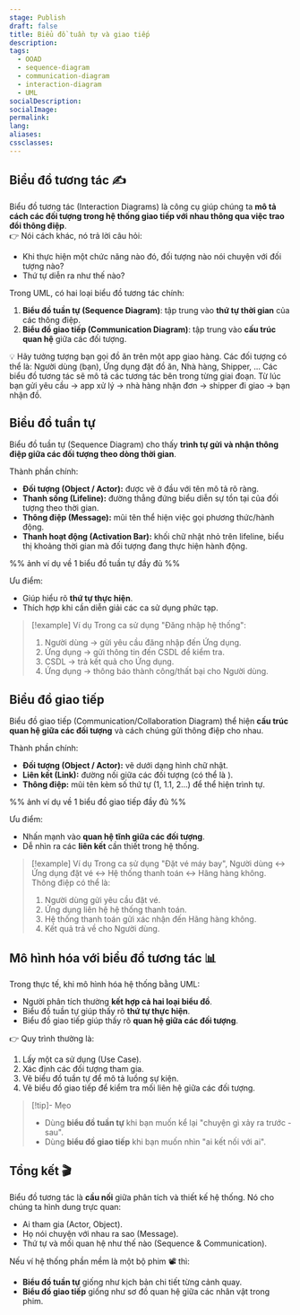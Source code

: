 ```yaml
---
stage: Publish
draft: false
title: Biểu đồ tuần tự và giao tiếp
description:
tags:
  - OOAD
  - sequence-diagram
  - communication-diagram
  - interaction-diagram
  - UML
socialDescription:
socialImage:
permalink:
lang:
aliases:
cssclasses:
---
```

## Biểu đồ tương tác ✍️

Biểu đồ tương tác (Interaction Diagrams) là công cụ giúp chúng ta **mô tả cách các đối tượng trong hệ thống giao tiếp với nhau thông qua việc trao đổi thông điệp**.  
👉 Nói cách khác, nó trả lời câu hỏi:
- Khi thực hiện một chức năng nào đó, đối tượng nào nói chuyện với đối tượng nào?
- Thứ tự diễn ra như thế nào?

Trong UML, có hai loại biểu đồ tương tác chính:
1. **Biểu đồ tuần tự (Sequence Diagram)**: tập trung vào **thứ tự thời gian** của các thông điệp.
2. **Biểu đồ giao tiếp (Communication Diagram)**: tập trung vào **cấu trúc quan hệ** giữa các đối tượng.

💡 Hãy tưởng tượng bạn gọi đồ ăn trên một app giao hàng. Các đối tượng có thể là: Người dùng (bạn), Ứng dụng đặt đồ ăn, Nhà hàng, Shipper, ... Các biểu đồ tương tác sẽ mô tả các tương tác bên trong từng giai đoạn. Từ lúc bạn gửi yêu cầu → app xử lý → nhà hàng nhận đơn → shipper đi giao → bạn nhận đồ.

## Biểu đồ tuần tự 

Biểu đồ tuần tự (Sequence Diagram) cho thấy **trình tự gửi và nhận thông điệp giữa các đối tượng theo dòng thời gian**.

Thành phần chính:
- **Đối tượng (Object / Actor):** được vẽ ở đầu với tên mô tả rõ ràng.
- **Thanh sống (Lifeline):** đường thẳng đứng biểu diễn sự tồn tại của đối tượng theo thời gian.
- **Thông điệp (Message):** mũi tên thể hiện việc gọi phương thức/hành động.
- **Thanh hoạt động (Activation Bar):** khối chữ nhật nhỏ trên lifeline, biểu thị khoảng thời gian mà đối tượng đang thực hiện hành động.

%% ảnh ví dụ về 1 biểu đồ tuần tự đầy đủ  %%

Ưu điểm:
- Giúp hiểu rõ **thứ tự thực hiện**.
- Thích hợp khi cần diễn giải các ca sử dụng phức tạp.


> [!example] Ví dụ
> Trong ca sử dụng "Đăng nhập hệ thống":
> 1. Người dùng → gửi yêu cầu đăng nhập đến Ứng dụng.
> 2. Ứng dụng → gửi thông tin đến CSDL để kiểm tra.
> 3. CSDL → trả kết quả cho Ứng dụng.
> 4. Ứng dụng → thông báo thành công/thất bại cho Người dùng.

## Biểu đồ giao tiếp 

Biểu đồ giao tiếp (Communication/Collaboration Diagram) thể hiện **cấu trúc quan hệ giữa các đối tượng** và cách chúng gửi thông điệp cho nhau.

Thành phần chính:
- **Đối tượng (Object / Actor):** vẽ dưới dạng hình chữ nhật.
- **Liên kết (Link):** đường nối giữa các đối tượng (có thể là ).
- **Thông điệp:** mũi tên kèm số thứ tự (1, 1.1, 2...) để thể hiện trình tự.

%% ảnh ví dụ về 1 biểu đồ giao tiếp đầy đủ  %%

Ưu điểm:
- Nhấn mạnh vào **quan hệ tĩnh giữa các đối tượng**.
- Dễ nhìn ra các **liên kết** cần thiết trong hệ thống.

> [!example] Ví dụ
> Trong ca sử dụng "Đặt vé máy bay", Người dùng ↔ Ứng dụng đặt vé ↔ Hệ thống thanh toán ↔ Hãng hàng không. Thông điệp có thể là:
> 1. Người dùng gửi yêu cầu đặt vé.
> 2. Ứng dụng liên hệ hệ thống thanh toán.
> 3. Hệ thống thanh toán gửi xác nhận đến Hãng hàng không.
> 4. Kết quả trả về cho Người dùng.

## Mô hình hóa với biểu đồ tương tác 📊

Trong thực tế, khi mô hình hóa hệ thống bằng UML:
- Người phân tích thường **kết hợp cả hai loại biểu đồ**.
- Biểu đồ tuần tự giúp thấy rõ **thứ tự thực hiện**.
- Biểu đồ giao tiếp giúp thấy rõ **quan hệ giữa các đối tượng**.

👉 Quy trình thường là:
1. Lấy một ca sử dụng (Use Case).
2. Xác định các đối tượng tham gia.
3. Vẽ biểu đồ tuần tự để mô tả luồng sự kiện.
4. Vẽ biểu đồ giao tiếp để kiểm tra mối liên hệ giữa các đối tượng.

> [!tip]- Mẹo
> - Dùng **biểu đồ tuần tự** khi bạn muốn kể lại "chuyện gì xảy ra trước - sau".
> - Dùng **biểu đồ giao tiếp** khi bạn muốn nhìn "ai kết nối với ai".

## Tổng kết 🎬

Biểu đồ tương tác là **cầu nối** giữa phân tích và thiết kế hệ thống. Nó cho chúng ta hình dung trực quan:
- Ai tham gia (Actor, Object).
- Họ nói chuyện với nhau ra sao (Message).
- Thứ tự và mối quan hệ như thế nào (Sequence & Communication).

Nếu ví hệ thống phần mềm là một bộ phim 📽️ thì:
- **Biểu đồ tuần tự** giống như kịch bản chi tiết từng cảnh quay.
- **Biểu đồ giao tiếp** giống như sơ đồ quan hệ giữa các nhân vật trong phim.
